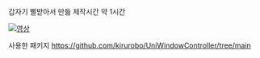 갑자기 삘받아서 만듦
제작시간 약 1시간

[![영상](https://img.youtube.com/vi/eqq8NC81wcA/0.jpg)](https://www.youtube.com/watch?v=eqq8NC81wcA)

사용한 패키지
https://github.com/kirurobo/UniWindowController/tree/main

